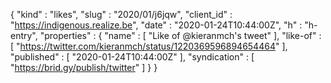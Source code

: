 {
  "kind" : "likes",
  "slug" : "2020/01/j6jqw",
  "client_id" : "https://indigenous.realize.be",
  "date" : "2020-01-24T10:44:00Z",
  "h" : "h-entry",
  "properties" : {
    "name" : [ "Like of @kieranmch's tweet" ],
    "like-of" : [ "https://twitter.com/kieranmch/status/1220369596894654464" ],
    "published" : [ "2020-01-24T10:44:00Z" ],
    "syndication" : [ "https://brid.gy/publish/twitter" ]
  }
}
